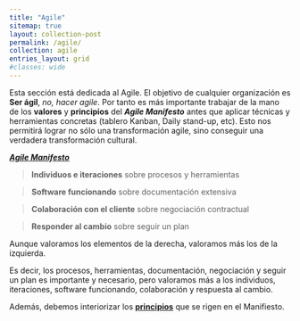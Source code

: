 ```yaml
---
title: "Agile"
sitemap: true
layout: collection-post
permalink: /agile/
collection: agile
entries_layout: grid
#classes: wide
---
```


Esta sección está dedicada al Agile. El objetivo de cualquier organización es **Ser ágil**, *no, hacer agile*. Por tanto es más importante trabajar de la mano de los **valores** y **principios** del ***Agile Manifesto*** antes que aplicar técnicas y herramientas concretas (tablero Kanban, Daily stand-up, etc). Esto nos permitirá lograr no sólo una transformación agile, sino conseguir una verdadera transformación cultural.

[***Agile Manifesto***](http://agilemanifesto.org/)

> **Individuos e iteraciones** sobre procesos y herramientas

> **Software funcionando** sobre documentación extensiva

> **Colaboración con el cliente** sobre negociación contractual

> **Responder al cambio** sobre seguir un plan

Aunque valoramos los elementos de la derecha, valoramos más los de la izquierda.

Es decir, los procesos, herramientas, documentación, negociación y seguir un plan es importante y necesario, pero valoramos más a los individuos, iteraciones, software funcionando, colaboración y respuesta al cambio.

Además, debemos interiorizar los [**principios**](http://agilemanifesto.org/principles.html) que se rigen en el Manifiesto.

